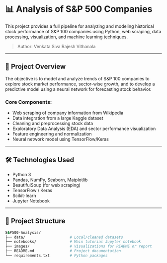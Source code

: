 # 📊 Analysis of S&P 500 Companies

This project provides a full pipeline for analyzing and modeling historical stock performance of S&P 100 companies using Python, web scraping, data processing, visualization, and machine learning techniques.

> Author: Venkata Siva Rajesh Vithanala

---

## 🧠 Project Overview

The objective is to model and analyze trends of S&P 100 companies to explore stock market performance, sector-wise growth, and to develop a predictive model using a neural network for forecasting stock behavior.

### Core Components:
- Web scraping of company information from Wikipedia
- Data integration from a large Kaggle dataset
- Cleaning and preprocessing stock data
- Exploratory Data Analysis (EDA) and sector performance visualization
- Feature engineering and normalization
- Neural network model using TensorFlow/Keras

---

## 🛠 Technologies Used

- Python 3
- Pandas, NumPy, Seaborn, Matplotlib
- BeautifulSoup (for web scraping)
- TensorFlow / Keras
- Scikit-learn
- Jupyter Notebook

---

## 📂 Project Structure

```bash
S&P500-Analysis/
├── data/                    # Local/cleaned datasets
├── notebooks/               # Main tutorial Jupyter notebook
├── images/                  # Visualizations for README or report
├── README.md                # Project documentation
└── requirements.txt         # Python packages
